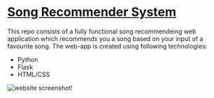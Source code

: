# [Song Recommender System](https://song-recsys.herokuapp.com/)

This repo consists of a fully functional song recommendeing web application which recommends you a song based on your input of a favourite song.
The web-app is created using following technologies:
- Python
- Flask
- HTML/CSS

![website screenshot!](https://github.com/kandekar007/song-recsys/blob/main/deployed-recsys.PNG)
